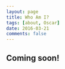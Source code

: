 ```yaml
---
layout: page
title: Who Am I?
tags: [about, Oscar]
date: 2016-03-21
comments: false
---
```

    
## Coming soon!